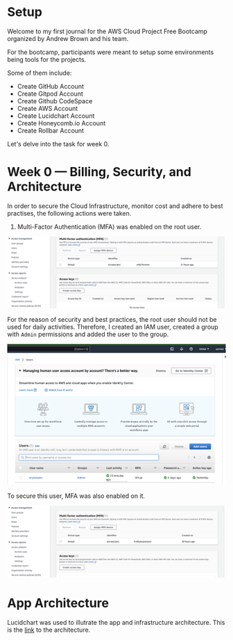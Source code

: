 # Setup

Welcome to my first journal for the AWS Cloud Project Free Bootcamp organized by Andrew Brown and his team. 

For the bootcamp, participants were meant to setup some environments being tools for the projects.

Some of them include: 

- Create GitHub Account
- Create Gitpod Account
- Create Github CodeSpace
- Create AWS Account
- Create Lucidchart Account
- Create Honeycomb.io Account
- Create Rollbar Account

Let's delve into the task for week 0.

# Week 0 — Billing, Security, and Architecture

In order to secure the Cloud Infrastructure, monitor cost and adhere to best practises, the following actions were taken.

1. Multi-Factor Authentication (MFA) was enabled on the root user. 

![Root MFA](../_docs/assets/week0/root-mfa.png)

For the reason of security and best practices, the root user should not be used for daily activities. Therefore, I created an IAM user, created a group with `Admin` permissions and added the user to the group.

![Root MFA](../_docs/assets/week0/usergroup.png)

To secure this user, MFA was also enabled on it.

![Root MFA](../_docs/assets/week0/user-mfa.png)


# App Architecture

Lucidchart was used to illutrate the app and infrastructure architecture. This is the [link](https://lucid.app/lucidchart/b20676bd-89b1-4ffa-a341-c9c269aef784/edit?viewport_loc=144%2C139%2C1579%2C867%2CZ2-xDaLVWdz9&invitationId=inv_06ff5e3b-1720-45a5-9413-434b1c83bff2) to the architecture.